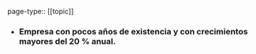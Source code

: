 page-type:: [[topic]]
- ### Empresa con pocos años de existencia y con crecimientos mayores del 20 % anual.



